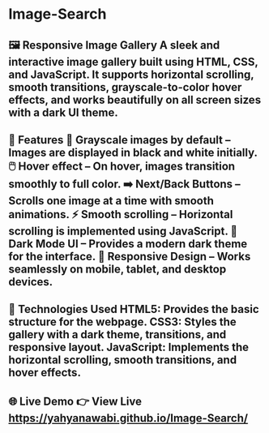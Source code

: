 # Image-Search
🖼️ Responsive Image Gallery
A sleek and interactive image gallery built using HTML, CSS, and JavaScript. It supports horizontal scrolling, smooth transitions, grayscale-to-color hover effects, and works beautifully on all screen sizes with a dark UI theme.
---
🚀 Features
🎨 Grayscale images by default – Images are displayed in black and white initially.
🖱️ Hover effect – On hover, images transition smoothly to full color.
➡️ Next/Back Buttons – Scrolls one image at a time with smooth animations.
⚡ Smooth scrolling – Horizontal scrolling is implemented using JavaScript.
🌙 Dark Mode UI – Provides a modern dark theme for the interface.
📱 Responsive Design – Works seamlessly on mobile, tablet, and desktop devices.
---

🚀 Technologies Used
HTML5: Provides the basic structure for the webpage.
CSS3: Styles the gallery with a dark theme, transitions, and responsive layout.
JavaScript: Implements the horizontal scrolling, smooth transitions, and hover effects.
---

🌐 Live Demo
👉 View Live     https://yahyanawabi.github.io/Image-Search/
---

